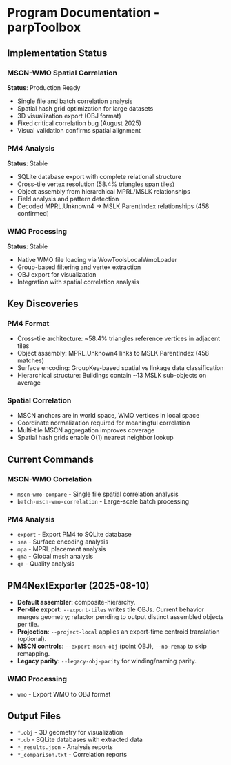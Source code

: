 # Program Documentation - parpToolbox

## Implementation Status

### MSCN-WMO Spatial Correlation
**Status**: Production Ready
- Single file and batch correlation analysis
- Spatial hash grid optimization for large datasets
- 3D visualization export (OBJ format)
- Fixed critical correlation bug (August 2025)
- Visual validation confirms spatial alignment

### PM4 Analysis
**Status**: Stable
- SQLite database export with complete relational structure
- Cross-tile vertex resolution (58.4% triangles span tiles)
- Object assembly from hierarchical MPRL/MSLK relationships
- Field analysis and pattern detection
- Decoded MPRL.Unknown4 → MSLK.ParentIndex relationships (458 confirmed)

### WMO Processing
**Status**: Stable
- Native WMO file loading via WowToolsLocalWmoLoader
- Group-based filtering and vertex extraction
- OBJ export for visualization
- Integration with spatial correlation analysis

## Key Discoveries

### PM4 Format
- Cross-tile architecture: ~58.4% triangles reference vertices in adjacent tiles
- Object assembly: MPRL.Unknown4 links to MSLK.ParentIndex (458 matches)
- Surface encoding: GroupKey-based spatial vs linkage data classification
- Hierarchical structure: Buildings contain ~13 MSLK sub-objects on average

### Spatial Correlation
- MSCN anchors are in world space, WMO vertices in local space
- Coordinate normalization required for meaningful correlation
- Multi-tile MSCN aggregation improves coverage
- Spatial hash grids enable O(1) nearest neighbor lookup

## Current Commands

### MSCN-WMO Correlation
- `mscn-wmo-compare` - Single file spatial correlation analysis
- `batch-mscn-wmo-correlation` - Large-scale batch processing

### PM4 Analysis
- `export` - Export PM4 to SQLite database
- `sea` - Surface encoding analysis
- `mpa` - MPRL placement analysis
- `gma` - Global mesh analysis
- `qa` - Quality analysis

## PM4NextExporter (2025-08-10)

- **Default assembler**: composite-hierarchy.
- **Per-tile export**: `--export-tiles` writes tile OBJs. Current behavior merges geometry; refactor pending to output distinct assembled objects per tile.
- **Projection**: `--project-local` applies an export-time centroid translation (optional).
- **MSCN controls**: `--export-mscn-obj` (point OBJ), `--no-remap` to skip remapping.
- **Legacy parity**: `--legacy-obj-parity` for winding/naming parity.

### WMO Processing
- `wmo` - Export WMO to OBJ format

## Output Files

- `*.obj` - 3D geometry for visualization
- `*.db` - SQLite databases with extracted data
- `*_results.json` - Analysis reports
- `*_comparison.txt` - Correlation reports
